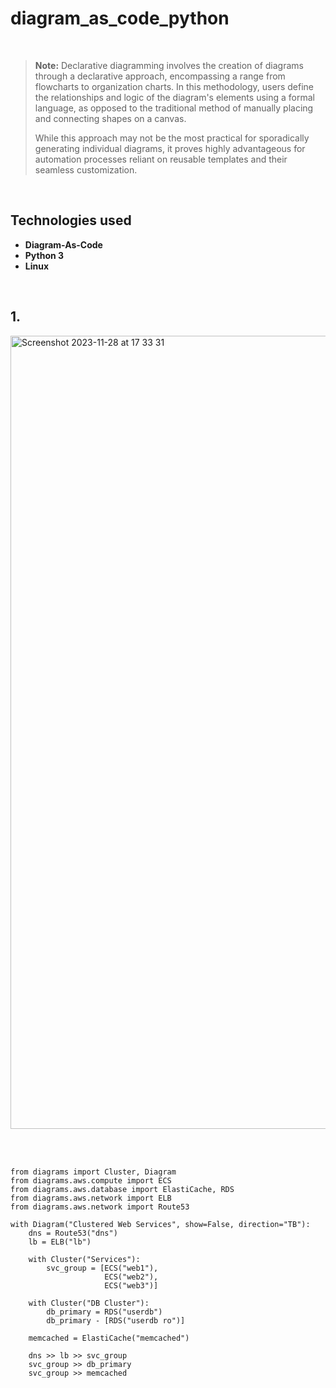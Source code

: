 # diagram_as_code_python

<br>

> **Note:** Declarative diagramming involves the creation of diagrams through a declarative approach, encompassing a range from flowcharts to organization charts. In this methodology, users define the relationships and logic of the diagram's elements using a formal language, as opposed to the traditional method of manually placing and connecting shapes on a canvas.
>
> While this approach may not be the most practical for sporadically generating individual diagrams, it proves highly advantageous for automation processes reliant on reusable templates and their seamless customization.

<br>

## Technologies used
- **Diagram-As-Code**
- **Python 3**
- **Linux**
  
<br>



## 1. 

<img width="1269" alt="Screenshot 2023-11-28 at 17 33 31" src="https://github.com/otam-mato/diagram_as_code_python/assets/113034133/d3635d21-3968-4b3f-8f9d-423f0e04d93f">

<br><br>

```python3
from diagrams import Cluster, Diagram
from diagrams.aws.compute import ECS
from diagrams.aws.database import ElastiCache, RDS
from diagrams.aws.network import ELB
from diagrams.aws.network import Route53

with Diagram("Clustered Web Services", show=False, direction="TB"):
    dns = Route53("dns")
    lb = ELB("lb")

    with Cluster("Services"):
        svc_group = [ECS("web1"),
                     ECS("web2"),
                     ECS("web3")]

    with Cluster("DB Cluster"):
        db_primary = RDS("userdb")
        db_primary - [RDS("userdb ro")]

    memcached = ElastiCache("memcached")

    dns >> lb >> svc_group
    svc_group >> db_primary
    svc_group >> memcached
```
